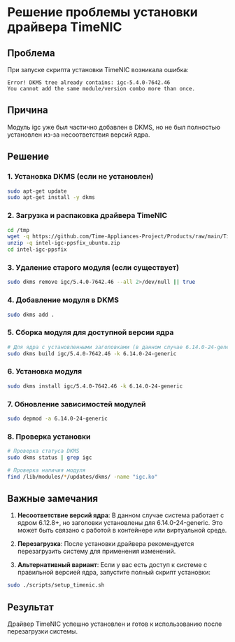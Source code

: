 # Решение проблемы установки драйвера TimeNIC

## Проблема
При запуске скрипта установки TimeNIC возникала ошибка:
```
Error! DKMS tree already contains: igc-5.4.0-7642.46
You cannot add the same module/version combo more than once.
```

## Причина
Модуль igc уже был частично добавлен в DKMS, но не был полностью установлен из-за несоответствия версий ядра.

## Решение

### 1. Установка DKMS (если не установлен)
```bash
sudo apt-get update
sudo apt-get install -y dkms
```

### 2. Загрузка и распаковка драйвера TimeNIC
```bash
cd /tmp
wget -q https://github.com/Time-Appliances-Project/Products/raw/main/TimeNIC/intel-igc-ppsfix_ubuntu.zip
unzip -q intel-igc-ppsfix_ubuntu.zip
cd intel-igc-ppsfix
```

### 3. Удаление старого модуля (если существует)
```bash
sudo dkms remove igc/5.4.0-7642.46 --all 2>/dev/null || true
```

### 4. Добавление модуля в DKMS
```bash
sudo dkms add .
```

### 5. Сборка модуля для доступной версии ядра
```bash
# Для ядра с установленными заголовками (в данном случае 6.14.0-24-generic)
sudo dkms build igc/5.4.0-7642.46 -k 6.14.0-24-generic
```

### 6. Установка модуля
```bash
sudo dkms install igc/5.4.0-7642.46 -k 6.14.0-24-generic
```

### 7. Обновление зависимостей модулей
```bash
sudo depmod -a 6.14.0-24-generic
```

### 8. Проверка установки
```bash
# Проверка статуса DKMS
sudo dkms status | grep igc

# Проверка наличия модуля
find /lib/modules/*/updates/dkms/ -name "igc.ko"
```

## Важные замечания

1. **Несоответствие версий ядра**: В данном случае система работает с ядром 6.12.8+, но заголовки установлены для 6.14.0-24-generic. Это может быть связано с работой в контейнере или виртуальной среде.

2. **Перезагрузка**: После установки драйвера рекомендуется перезагрузить систему для применения изменений.

3. **Альтернативный вариант**: Если у вас есть доступ к системе с правильной версией ядра, запустите полный скрипт установки:
```bash
sudo ./scripts/setup_timenic.sh
```

## Результат
Драйвер TimeNIC успешно установлен и готов к использованию после перезагрузки системы.